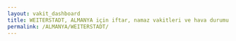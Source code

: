 ```yaml
---
layout: vakit_dashboard
title: WEITERSTADT, ALMANYA için iftar, namaz vakitleri ve hava durumu - ilçe/eyalet seç
permalink: /ALMANYA/WEITERSTADT/
---
```


<script type="text/javascript">
  var GLOBAL_COUNTRY = 'ALMANYA';
  var GLOBAL_CITY = 'WEITERSTADT';
  var GLOBAL_STATE = '';
  var lat = 72;
  var lon = 21;
</script>
